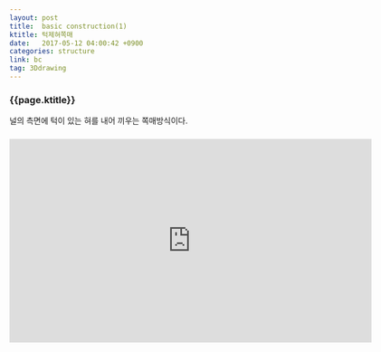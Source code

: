 ```yaml
---
layout: post
title:  basic construction(1)
ktitle: 턱제혀쪽매
date:   2017-05-12 04:00:42 +0900
categories: structure
link: bc
tag: 3Ddrawing
---
```


<div style="width:900px; margin:0px auto">

<h3>
	{{page.ktitle}}
</h3>

<p style="line-height: 160%">널의 측면에 턱이 있는 혀를 내어 끼우는 쪽매방식이다.</p>	
</div>	

<div style="text-align:center; margin:20px 0px 30px 0px; display: block;">
<iframe width="640" height="360" src="https://www.youtube.com/embed/5sRE7roZD88?autoplay=1&rel=0" frameborder="0" gesture="media" allow="encrypted-media" allowfullscreen></iframe>
</div>
